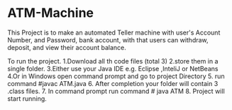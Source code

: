 # ATM-Machine
This Project is to make an automated Teller machine with user's Account Number, and Password, bank account, with that users can withdraw, deposit, and view their account balance.

To run the project.
1.Download all th code files (total 3)
2.store them in a single folder.
3.Either use your Java IDE e.g. Eclipse ,InteliJ or NetBeans
4.Or in Windows open command prompt and go to project Directory
5. run command #javac ATM.java 
6. After completion your folder will contain 3 .class files.
7. In command prompt run command # java ATM
8. Project will start running.
